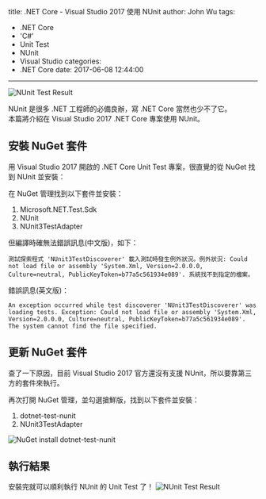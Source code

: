 title: .NET Core - Visual Studio 2017 使用 NUnit
author: John Wu
tags:
  - .NET Core
  - 'C#'
  - Unit Test
  - NUnit
  - Visual Studio
categories:
  - .NET Core
date: 2017-06-08 12:44:00
---
![NUnit Test Result](/images/pasted-185.png)

NUnit 是很多 .NET 工程師的必備良辦，寫 .NET Core 當然也少不了它。  
本篇將介紹在 Visual Studio 2017 .NET Core 專案使用 NUnit。  

<!-- more -->

## 安裝 NuGet 套件

用 Visual Studio 2017 開啟的 .NET Core Unit Test 專案，很直覺的從 NuGet 找到 NUnit 並安裝：

在 NuGet 管理找到以下套件並安裝：  
1. Microsoft.NET.Test.Sdk  
2. NUnit  
3. NUnit3TestAdapter  

但編譯時確無法錯誤訊息(中文版)，如下：
```
測試探索程式 'NUnit3TestDiscoverer' 載入測試時發生例外狀況。例外狀況: Could not load file or assembly 'System.Xml, Version=2.0.0.0, Culture=neutral, PublicKeyToken=b77a5c561934e089'. 系統找不到指定的檔案。
```

錯誤訊息(英文版)：
```
An exception occurred while test discoverer 'NUnit3TestDiscoverer' was loading tests. Exception: Could not load file or assembly 'System.Xml, Version=2.0.0.0, Culture=neutral, PublicKeyToken=b77a5c561934e089'. The system cannot find the file specified.
```

## 更新 NuGet 套件

查了一下原因，目前 Visual Studio 2017 官方還沒有支援 NUnit，所以要靠第三方的套件來執行。  

再次打開 NuGet 管理，並勾選搶鮮版，找到以下套件並安裝：  
1. dotnet-test-nunit  
2. NUnit3TestAdapter  

![NuGet install dotnet-test-nunit](/images/pasted-184.png)

## 執行結果

安裝完就可以順利執行 NUnit 的 Unit Test 了！
![NUnit Test Result](/images/pasted-185.png)